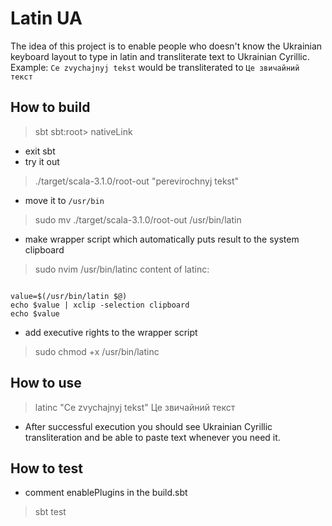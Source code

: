 # Latin UA

The idea of this project is to enable people who doesn't know the Ukrainian
keyboard layout to type in latin and transliterate text to Ukrainian Cyrillic.
Example: `Ce zvychajnyj tekst` would be transliterated to `Це звичайний текст`

## How to build
>sbt
>sbt:root> nativeLink
- exit sbt
- try it out
>./target/scala-3.1.0/root-out "perevirochnyj tekst"
- move it to `/usr/bin`
>sudo mv ./target/scala-3.1.0/root-out /usr/bin/latin
- make wrapper script which automatically puts result to the system clipboard
>sudo nvim /usr/bin/latinc
content of latinc:
```#!/bin/bash

value=$(/usr/bin/latin $@)
echo $value | xclip -selection clipboard
echo $value
```

- add executive rights to the wrapper script
>sudo chmod +x /usr/bin/latinc

## How to use
>latinc "Ce zvychajnyj tekst"
Це звичайний текст

>
- After successful execution you should see Ukrainian Cyrillic transliteration
  and be able to paste text whenever you need it.

## How to test
 - comment enablePlugins in the build.sbt
>sbt test
 
